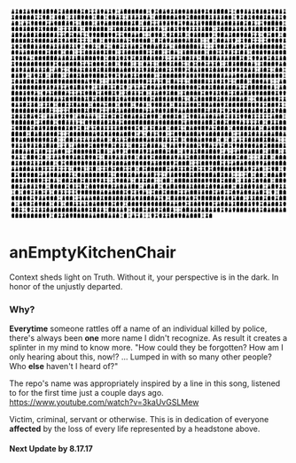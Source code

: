 <img src='https://github.com/BiTinerary/anEmptyKitchenChair/blob/master/Cemetary/Cemetery.png'>

# anEmptyKitchenChair
Context sheds light on Truth. Without it, your perspective is in the dark. In honor of the unjustly departed.

### Why?
**Everytime** someone rattles off a name of an individual killed by police, there's always been **one** more name I didn't recognize. As result it creates a splinter in my mind to know more. "How could they be forgotten? How am I only hearing about this, now!? ... Lumped in with so many other people? Who **else** haven't I heard of?"  

The repo's name was appropriately inspired by a line in this song, listened to for the first time just a couple days ago.
https://www.youtube.com/watch?v=3kaUvGSLMew

Victim, criminal, servant or otherwise. This is in dedication of everyone **affected** by the loss of every life represented by a headstone above.

#### Next Update by 8.17.17
